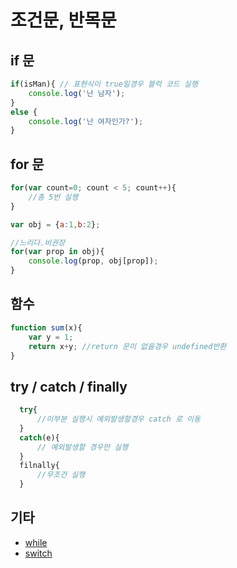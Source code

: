 # 조건문, 반목문

## if 문

```javascript
if(isMan){ // 표현식이 true일경우 블럭 코드 실행
    console.log('난 남자');
}
else {
    console.log('난 여자인가?');
}
```

## for 문

```javascript
for(var count=0; count < 5; count++){
    //총 5번 실행
}

var obj = {a:1,b:2};

//느리다.비권장
for(var prop in obj){
    console.log(prop, obj[prop]);
}
```


## 함수

```javascript
function sum(x){
    var y = 1;
    return x+y; //return 문이 없을경우 undefined반환
}
```


## try / catch / finally

```javascript
  try{
      //이부분 실행시 예외발생할경우 catch 로 이동
  }
  catch(e){
      // 예외발생할 경우만 실행
  }
  filnally{
      //무조건 실행
  }
```


## 기타

* [while](http://www.w3schools.com/js/js_loop_while.asp)
* [switch](http://www.w3schools.com/js/js_switch.asp)